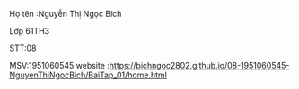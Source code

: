 Họ tên :Nguyễn Thị Ngọc Bích

Lớp 61TH3

STT:08

MSV:1951060545
website :https://bichngoc2802.github.io/08-1951060545-NguyenThiNgocBich/BaiTap_01/home.html
